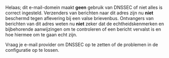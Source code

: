 
Helaas; dit e-mail-domein maakt <strong>geen</strong> gebruik van DNSSEC of
niet alles is correct ingesteld. Verzenders van berichten naar dit adres zijn
nu <strong>niet</strong> beschermd tegen aflevering bij een valse brievenbus.
Ontvangers van berichten van dit adres weten nu <strong>niet</strong> zeker
dat de echtheidskenmerken en bijbehorende aanwijzingen om te controleren of
een bericht vervalst is en hoe hiermee om te gaan echt zijn.

Vraag je e-mail provider om DNSSEC op te zetten of de problemen in de
configuratie op te lossen.
